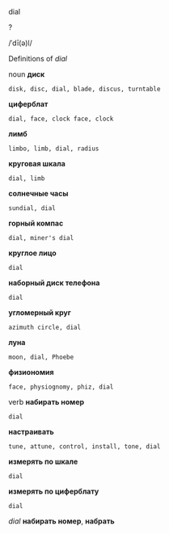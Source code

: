 dial

?

/ˈdī(ə)l/

Definitions of _dial_

noun
**диск**

    disk, disc, dial, blade, discus, turntable
**циферблат**

    dial, face, clock face, clock
**лимб**

    limbo, limb, dial, radius
**круговая шкала**

    dial, limb
**солнечные часы**

    sundial, dial
**горный компас**

    dial, miner's dial
**круглое лицо**

    dial
**наборный диск телефона**

    dial
**угломерный круг**

    azimuth circle, dial
**луна**

    moon, dial, Phoebe
**физиономия**

    face, physiognomy, phiz, dial

verb
**набирать номер**

    dial
**настраивать**

    tune, attune, control, install, tone, dial
**измерять по шкале**

    dial
**измерять по циферблату**

    dial

_dial_
**набирать номер**, **набрать**